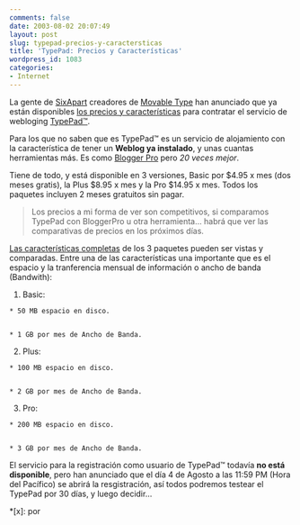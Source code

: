 ```yaml
---
comments: false
date: 2003-08-02 20:07:49
layout: post
slug: typepad-precios-y-caractersticas
title: 'TypePad: Precios y Características'
wordpress_id: 1083
categories:
- Internet
---
```


La gente de [SixApart](http://www.sixapart.com) creadores de [Movable Type](http://www.movabletype.org) han anunciado que ya están disponibles [los precios y características](http://www.typepad.com/news/2003/08/typepad_feature.html) para contratar el servicio de webloging [TypePad&#8482;](http://www.typePad.com).





Para los que no saben que es TypePad&#8482; es un servicio de alojamiento con la característica de tener un **Weblog ya instalado**, y unas cuantas herramientas más. Es como [Blogger Pro](http://pro.blogger.com/) pero _20 veces mejor_.





Tiene de todo, y está disponible en 3 versiones, Basic por $4.95 x mes (dos meses gratis), la Plus $8.95 x mes y la Pro $14.95 x mes. Todos los paquetes incluyen 2 meses gratuitos sin pagar.





> 

> 
> Los precios a mi forma de ver son competitivos, si comparamos TypePad con BloggerPro u otra herramienta… habrá que ver las comparativas de precios en los próximos días.
> 
> 






[Las características completas](http://www.typepad.com/features.html) de los 3 paquetes pueden ser vistas y comparadas. Entre una de las características una importante que es el espacio y la tranferencia mensual de información o ancho de banda (Bandwith):







  1. Basic:


    * 50 MB espacio en disco.

	
    * 1 GB por mes de Ancho de Banda.




	
  2. Plus:


    * 100 MB espacio en disco.

	
    * 2 GB por mes de Ancho de Banda.




	
  3. Pro:


    * 200 MB espacio en disco.

	
    * 3 GB por mes de Ancho de Banda.







El servicio para la registración como usuario de TypePad&#8482; todavía **no está disponible**, pero han anunciado que el día 4 de Agosto a las 11:59 PM (Hora del Pacífico) se abrirá la resgistración, así todos podremos testear el TypePad por 30 días, y luego decidir…




 
  *[x]: por

